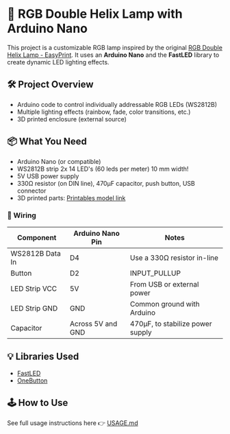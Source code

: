# 🌈 RGB Double Helix Lamp with Arduino Nano

This project is a customizable RGB lamp inspired by the original [RGB Double Helix Lamp - EasyPrint](https://www.printables.com/model/62043-rgb-double-helix-lamp-easyprint). 
It uses an **Arduino Nano** and the **FastLED** library to create dynamic LED lighting effects.

## 🛠️ Project Overview

- Arduino code to control individually addressable RGB LEDs (WS2812B)
- Multiple lighting effects (rainbow, fade, color transitions, etc.)
- 3D printed enclosure (external source)

## 📦 What You Need

- Arduino Nano (or compatible)
- WS2812B strip 2x 14 LED's (60 leds per meter) 10 mm width!
- 5V USB power supply
- 330Ω resistor (on DIN line), 470µF capacitor, push button, USB connector
- 3D printed parts: [Printables model link](https://www.printables.com/model/62043-rgb-double-helix-lamp-easyprint)

### 📍 Wiring

| Component         | Arduino Nano Pin | Notes                                |
|-------------------|------------------|--------------------------------------|
| WS2812B Data In   | D4               | Use a 330Ω resistor in-line          |
| Button            | D2               | INPUT_PULLUP                         |
| LED Strip VCC     | 5V               | From USB or external power           |
| LED Strip GND     | GND              | Common ground with Arduino           |
| Capacitor         | Across 5V and GND| 470µF, to stabilize power supply     |

## 💡 Libraries Used

- [FastLED](https://github.com/FastLED/FastLED)
- [OneButton](https://github.com/mathertel/OneButton)

## 🕹️ How to Use

See full usage instructions here 👉 [USAGE.md](./doc/USAGE.md)



